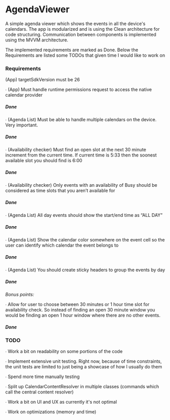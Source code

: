 # AgendaViewer
A simple agenda viewer which shows the events in all the device's calendars. The app is modularized and is using the Clean architecture for code structuring. Communication between components is implemented using the MVVM architecture.

The implemented requirements are marked as Done.
Below the Requirements are listed some TODOs that given time I would like to work on

### Requirements
(App) targetSdkVersion must be 26

∙ (App) Must handle runtime permissions request to access the native calendar provider
##### Done
∙ (Agenda List) Must be able to handle multiple calendars on the device. Very important.
##### Done
∙ (Availability checker) Must find an open slot at the next 30 minute increment from the current time. If current time is 5:33 then the soonest available slot you should find is 6:00
##### Done
∙ (Availability checker) Only events with an availability of Busy should be considered as time slots that you aren’t available for
##### Done
∙ (Agenda List) All day events should show the start/end time as “ALL DAY”
##### Done
∙ (Agenda List) Show the calendar color somewhere on the event cell so the user can identify which calendar the event belongs to
##### Done
∙ (Agenda List) You should create sticky headers to group the events by day
##### Done
 *Bonus points:* 

∙ Allow for user to choose between 30 minutes or 1 hour time slot for availability check. So instead of finding an open 30 minute window you would be finding an open 1 hour window where there are no other events.
##### Done


### TODO

∙ Work a bit on readability on some portions of the code

∙ Implement extensive unit testing. Right now, because of time constraints, the unit tests are limited to just being a showcase of how I usually do them

∙ Spend more time manually testing

∙ Split up CalendarContentResolver in multiple classes (commands which call the central content resolver)

∙ Work a bit on UI and UX as currently it's not optimal

∙ Work on optimizations (memory and time)
